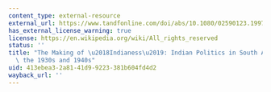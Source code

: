 ```yaml
---
content_type: external-resource
external_url: https://www.tandfonline.com/doi/abs/10.1080/02590123.1997.11964094
has_external_license_warning: true
license: https://en.wikipedia.org/wiki/All_rights_reserved
status: ''
title: "The Making of \u2018Indianess\u2019: Indian Politics in South Africa During\
  \ the 1930s and 1940s"
uid: 413ebea3-2a81-41d9-9223-381b604fd4d2
wayback_url: ''
---
```

